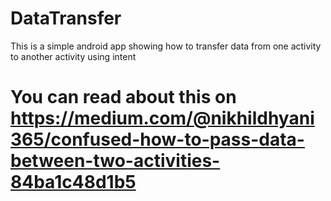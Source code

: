 # DataTransfer
This is a simple android app showing how to transfer data from one activity to another activity using intent

# You can read about this on https://medium.com/@nikhildhyani365/confused-how-to-pass-data-between-two-activities-84ba1c48d1b5
